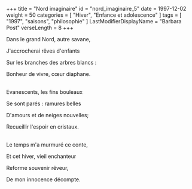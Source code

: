 +++
title = "Nord imaginaire"
id = "nord_imaginaire_5"
date = 1997-12-02
weight = 50
categories = [ "Hiver", "Enfance et adolescence" ]
tags = [ "1997", "saisons", "philosophie" ]
LastModifierDisplayName = "Barbara Post"
verseLength = 8
+++

Dans le grand Nord, autre savane,

J'accrocherai rêves d'enfants

Sur les branches des arbres blancs :

Bonheur de vivre, cœur diaphane.

 \
Evanescents, les fins bouleaux

Se sont parés : ramures belles

D'amours et de neiges nouvelles;

Recueillir l'espoir en cristaux.

 \
Le temps m'a murmuré ce conte,

Et cet hiver, vieil enchanteur

Reforme souvenir rêveur,

De mon innocence décompte.
